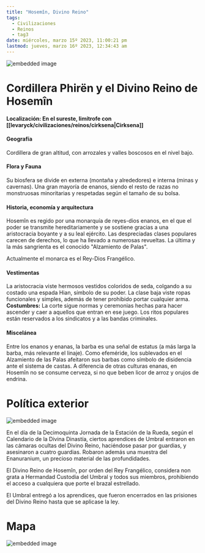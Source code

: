 ```yaml
---
title: "Hosemîn, Divino Reino"
tags:
  - Civilizaciones
  - Reinos
  - tag3
date: miércoles, marzo 15º 2023, 11:00:21 pm
lastmod: jueves, marzo 16º 2023, 12:34:43 am
---
```


![embedded image](https://assets.legendkeeper.com/421663d3-b120-43c1-b50d-4a7b357c2a16.jpg "Attachment")

# **Cordillera Phirën y el Divino Reino de Hosemîn**

#### **Localización:** En el sureste, limítrofe con [[levaryck/civilizaciones/reinos/cirksena|Cirksena]]

#### **Geografía**

Cordillera de gran altitud, con arrozales y valles boscosos en el nivel bajo.

#### **Flora y Fauna**

Su biosfera se divide en externa (montaña y alrededores) e interna (minas y cavernas). Una gran mayoría de enanos, siendo el resto de razas no monstruosas minoritarias y respetadas según el tamaño de su bolsa.

#### **Historia, economía y arquitectura**

Hosemîn es regido por una monarquía de reyes-dios enanos, en el que el poder se transmite hereditariamente y se sostiene gracias a una aristocracia boyante y a su leal ejército. Las despreciadas clases populares carecen de derechos, lo que ha llevado a numerosas revueltas. La última y la más sangrienta es el conocido "Alzamiento de Palas".

Actualmente el monarca es el Rey-Dios Frangélico.

#### **Vestimentas**

La aristocracia viste hermosos vestidos coloridos de seda, colgando a su costado una espada Hian, símbolo de su poder. La clase baja viste ropas funcionales y simples, además de tener prohibido portar cualquier arma. **Costumbres:** La corte sigue normas y ceremonias hechas para hacer ascender y caer a aquellos que entran en ese juego. Los ritos populares están reservados a los sindicatos y a las bandas criminales.

#### **Miscelánea**

Entre los enanos y enanas, la barba es una señal de estatus (a más larga la barba, más relevante el linaje). Como efeméride, los sublevados en el Alzamiento de las Palas afeitaron sus barbas como símbolo de disidencia ante el sistema de castas. A diferencia de otras culturas enanas, en Hosemîn no se consume cerveza, si no que beben licor de arroz y orujos de endrina.

# Política exterior

![embedded image](https://assets.legendkeeper.com/aa967458-1fde-4b50-997e-9244c954abc3.jpg "Attachment")

En el día de la Decimoquinta Jornada de la Estación de la Rueda, según el Calendario de la Divina Dinastía, ciertos aprendices de Umbral entraron en las cámaras ocultas del Divino Reino, haciéndose pasar por guardias, y asesinaron a cuatro guardias. Robaron además una muestra del Enanuranium, un precioso material de las profundidades.

El Divino Reino de Hosemîn, por orden del Rey Frangélico, considera non grata a Hermandad Custodia del Umbral y todos sus miembros, prohibiendo el acceso a cualquiera que porte el brazal estrellado.

El Umbral entregó a los aprendices, que fueron encerrados en las prisiones del Divino Reino hasta que se aplicase la ley.

# Mapa

![embedded image](https://assets.legendkeeper.com/bfc80794-e2ab-4277-9b6d-5646be60b844.jpg "Attachment")
